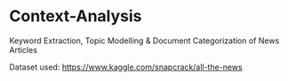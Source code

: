 # Context-Analysis
Keyword Extraction, Topic Modelling &amp; Document Categorization of News Articles

Dataset used: https://www.kaggle.com/snapcrack/all-the-news

